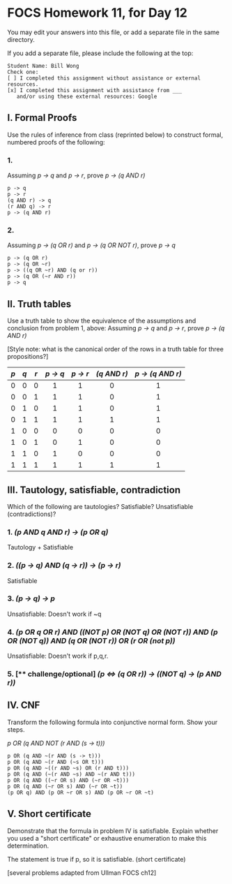 # FOCS Homework 11, for Day 12

You may edit your answers into this file, or add a separate file in the same directory.

If you add a separate file, please include the following at the top:

```
Student Name: Bill Wong
Check one:
[ ] I completed this assignment without assistance or external resources.
[x] I completed this assignment with assistance from ___
   and/or using these external resources: Google
```

## I. Formal Proofs

Use the rules of inference from class (reprinted below) to construct formal, numbered proofs of the following:

### 1. 

Assuming _p -> q_ and _p -> r_, prove _p -> (q AND r)_

```
p -> q
p -> r
(q AND r) -> q
(r AND q) -> r
p -> (q AND r)
```

### 2.

Assuming _p -> (q OR r)_ and _p -> (q OR NOT r)_, prove _p -> q_

```
p -> (q OR r)
p -> (q OR ~r)
p -> ((q OR ~r) AND (q or r))
p -> (q OR (~r AND r))
p -> q
```

## II. Truth tables

Use a truth table to show the equivalence of the assumptions and conclusion from problem 1, above:  Assuming _p -> q_ and _p -> r_, prove _p -> (q AND r)_

[Style note:  what is the canonical order of the rows in a truth table for three propositions?]

_p_ | _q_ | _r_ | _p -> q_ | _p -> r_ | _(q AND r)_ | _p -> (q AND r)_
:--:|:---:|:---:|:--------:|:--------:|:-----------:|:---------------:
0   | 0   | 0   |    1     |    1     |     0       |        1        
0   | 0   | 1   |    1     |    1     |     0       |        1        
0   | 1   | 0   |    1     |    1     |     0       |        1        
0   | 1   | 1   |    1     |    1     |     1       |        1        
1   | 0   | 0   |    0     |    0     |     0       |        0        
1   | 0   | 1   |    0     |    1     |     0       |        0        
1   | 1   | 0   |    1     |    0     |     0       |        0        
1   | 1   | 1   |    1     |    1     |     1       |        1        


## III. Tautology, satisfiable, contradiction

Which of the following are tautologies?  Satisfiable?  Unsatisfiable (contradictions)?

### 1. _(p AND q AND r) -> (p OR q)_

Tautology + Satisfiable

### 2. _((p -> q) AND (q -> r)) -> (p -> r)_

Satisfiable

### 3. _(p -> q) -> p_

Unsatisfiable: Doesn't work if ~q

### 4. _(p OR q OR r) AND ((NOT p) OR (NOT q) OR (NOT r)) AND (p OR (NOT q)) AND (q OR (NOT r)) OR (r OR (not p))_ 

Unsatisfiable: Doesn't work if p,q,r.

### 5. [** challenge/optional] _(p <=> (q OR r)) -> ((NOT q) -> (p AND r))_



## IV. CNF

Transform the following formula into conjunctive normal form.  Show your steps.

_p OR (q AND NOT (r AND (s -> t)))_

```
p OR (q AND ~(r AND (s -> t)))
p OR (q AND ~(r AND (~s OR t)))
p OR (q AND ~((r AND ~s) OR (r AND t)))
p OR (q AND (~(r AND ~s) AND ~(r AND t)))
p OR (q AND ((~r OR s) AND (~r OR ~t)))
p OR (q AND (~r OR s) AND (~r OR ~t))
(p OR q) AND (p OR ~r OR s) AND (p OR ~r OR ~t)
```

## V. Short certificate

Demonstrate that the formula in problem IV is satisfiable.  Explain whether you used a  "short certificate" or exhaustive enumeration to make this determination.

The statement is true if p, so it is satisfiable. (short certificate)

[several problems adapted from Ullman FOCS ch12]
